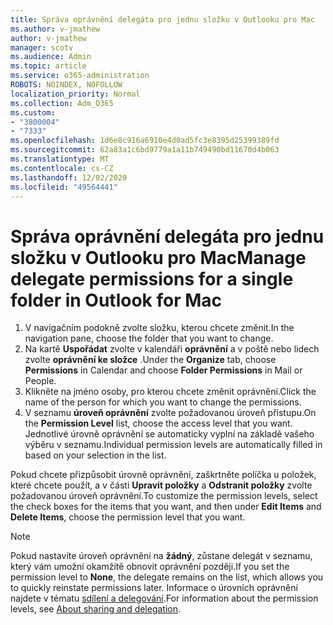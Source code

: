 ```yaml
---
title: Správa oprávnění delegáta pro jednu složku v Outlooku pro Mac
ms.author: v-jmathew
author: v-jmathew
manager: scotv
ms.audience: Admin
ms.topic: article
ms.service: o365-administration
ROBOTS: NOINDEX, NOFOLLOW
localization_priority: Normal
ms.collection: Adm_O365
ms.custom:
- "3800004"
- "7333"
ms.openlocfilehash: 1d6e8c916a6910e4d0ad5fc3e8395d25399389fd
ms.sourcegitcommit: 62a83a1c6bd9779a1a11b749490bd11670d4b063
ms.translationtype: MT
ms.contentlocale: cs-CZ
ms.lasthandoff: 12/02/2020
ms.locfileid: "49564441"
---
```

# <a name="manage-delegate-permissions-for-a-single-folder-in-outlook-for-mac"></a><span data-ttu-id="3c4c7-102">Správa oprávnění delegáta pro jednu složku v Outlooku pro Mac</span><span class="sxs-lookup"><span data-stu-id="3c4c7-102">Manage delegate permissions for a single folder in Outlook for Mac</span></span>

1. <span data-ttu-id="3c4c7-103">V navigačním podokně zvolte složku, kterou chcete změnit.</span><span class="sxs-lookup"><span data-stu-id="3c4c7-103">In the navigation pane, choose the folder that you want to change.</span></span>
2. <span data-ttu-id="3c4c7-104">Na kartě **Uspořádat** zvolte v kalendáři **oprávnění** a v poště nebo lidech zvolte **oprávnění ke složce** .</span><span class="sxs-lookup"><span data-stu-id="3c4c7-104">Under the **Organize** tab, choose **Permissions** in Calendar and choose **Folder Permissions** in Mail or People.</span></span>
3. <span data-ttu-id="3c4c7-105">Klikněte na jméno osoby, pro kterou chcete změnit oprávnění.</span><span class="sxs-lookup"><span data-stu-id="3c4c7-105">Click the name of the person for which you want to change the permissions.</span></span>
4. <span data-ttu-id="3c4c7-106">V seznamu **úroveň oprávnění** zvolte požadovanou úroveň přístupu.</span><span class="sxs-lookup"><span data-stu-id="3c4c7-106">On the **Permission Level** list, choose the access level that you want.</span></span> <span data-ttu-id="3c4c7-107">Jednotlivé úrovně oprávnění se automaticky vyplní na základě vašeho výběru v seznamu.</span><span class="sxs-lookup"><span data-stu-id="3c4c7-107">Individual permission levels are automatically filled in based on your selection in the list.</span></span>

<span data-ttu-id="3c4c7-108">Pokud chcete přizpůsobit úrovně oprávnění, zaškrtněte políčka u položek, které chcete použít, a v části **Upravit položky** a **Odstranit položky** zvolte požadovanou úroveň oprávnění.</span><span class="sxs-lookup"><span data-stu-id="3c4c7-108">To customize the permission levels, select the check boxes for the items that you want, and then under **Edit Items** and **Delete Items**, choose the permission level that you want.</span></span>

> [!NOTE]
> <span data-ttu-id="3c4c7-109">Pokud nastavíte úroveň oprávnění na **žádný**, zůstane delegát v seznamu, který vám umožní okamžitě obnovit oprávnění později.</span><span class="sxs-lookup"><span data-stu-id="3c4c7-109">If you set the permission level to **None**, the delegate remains on the list, which allows you to quickly reinstate permissions later.</span></span> <span data-ttu-id="3c4c7-110">Informace o úrovních oprávnění najdete v tématu [sdílení a delegování](https://support.microsoft.com/office/options-for-sharing-and-delegating-folders-in-outlook-for-mac-480d8054-68ce-4150-ba1e-b9b7f2fc4ce5).</span><span class="sxs-lookup"><span data-stu-id="3c4c7-110">For information about the permission levels, see [About sharing and delegation](https://support.microsoft.com/office/options-for-sharing-and-delegating-folders-in-outlook-for-mac-480d8054-68ce-4150-ba1e-b9b7f2fc4ce5).</span></span>
